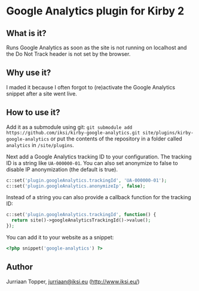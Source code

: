 # Google Analytics plugin for Kirby 2

## What is it?

Runs Google Analytics as soon as the site is not running on localhost and the Do Not Track header is not set by the browser.

## Why use it?

I maded it because I often forgot to (re)activate the Google Analytics snippet after a site went live.

## How to use it?

Add it as a submodule using git: `git submodule add https://github.com/iksi/kirby-google-analytics.git site/plugins/kirby-google-analytics` or put the contents of the repository in a folder called `analytics` in `/site/plugins`.

Next add a Google Analytics tracking ID to your configuration. The tracking ID is a string like `UA-000000-01`. You can also set anonymize to false to disable IP anonymization (the default is true).

```PHP
c::set('plugin.googleAnalytics.trackingId', 'UA-000000-01');
c::set('plugin.googleAnalytics.anonymizeIp', false);
```

Instead of a string you can also provide a callback function for the tracking ID:

```PHP
c::set('plugin.googleAnalytics.trackingId', function() {
  return site()->googleAnalyticsTrackingId()->value();
});
```

You can add it to your website as a snippet:

```PHP
<?php snippet('google-analytics') ?>
```

## Author

Jurriaan Topper, <jurriaan@iksi.eu> (http://www.iksi.eu/)
